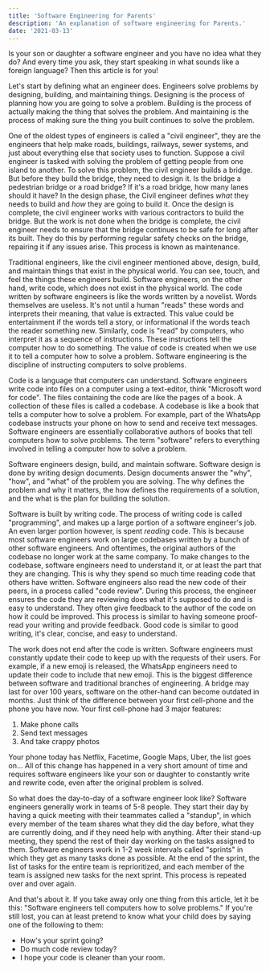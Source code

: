 ```yaml
---
title: 'Software Engineering for Parents'
description: 'An explanation of software engineering for Parents.'
date: '2021-03-13'
---
```

Is your son or daughter a software engineer and you have no idea what they do?
And every time you ask, they start speaking in what sounds like a foreign language?
Then this article is for you!

Let's start by defining what an engineer does.
Engineers solve problems by designing, building, and maintaining things.
Designing is the process of planning how you are going to solve a problem.
Building is the process of actually making the thing that solves the problem.
And maintaining is the process of making sure the thing you built continues to solve the problem. 

One of the oldest types of engineers is called a "civil engineer", they are the engineers that help make roads, buildings, railways, sewer systems, and just about everything else that society uses to function.
Suppose a civil engineer is tasked with solving the problem of getting people from one island to another.
To solve this problem, the civil engineer builds a bridge.
But before they build the bridge, they need to design it.
Is the bridge a pedestrian bridge or a road bridge?
If it's a road bridge, how many lanes should it have?
In the design phase, the Civil engineer defines *what* they needs to build and *how* they are going to build it.
Once the design is complete, the civil engineer works with various contractors to build the bridge.
But the work is not done when the bridge is complete, the civil engineer needs to ensure that the bridge continues to be safe for long after its built.
They do this by performing regular safety checks on the bridge, repairing it if any issues arise.
This process is known as maintenance.

Traditional engineers, like the civil engineer mentioned above, design, build, and maintain things that exist in the physical world.
You can see, touch, and feel the things these engineers build.
Software engineers, on the other hand, write code, which does not exist in the physical world.
The code written by software engineers is like the words written by a novelist.
Words themselves are useless.
It's not until a human "reads" these words and interprets their meaning, that value is extracted.
This value could be entertainment if the words tell a story, or informational if the words teach the reader something new.
Similarly, code is "read" by computers, who interpret it as a sequence of instructions.
These instructions tell the computer how to do something.
The value of code is created when we use it to tell a computer how to solve a problem. 
Software engineering is the discipline of instructing computers to solve problems.

Code is a language that computers can understand.
Software engineers write code into files on a computer using a text-editor, think "Microsoft word for code".
The files containing the code are like the pages of a book.
A collection of these files is called a codebase.
A codebase is like a book that tells a computer how to solve a problem.
For example, part of the WhatsApp codebase instructs your phone on how to send and receive text messages.
Software engineers are essentially collaborative authors of books that tell computers how to solve problems.
The term "software" refers to everything involved in telling a computer how to solve a problem.

Software engineers design, build, and maintain software.
Software design is done by writing design documents.
Design documents answer the "why", "how", and "what" of the problem you are solving.
The why defines the problem and why it matters, the how defines the requirements of a solution, and the what is the plan for building the solution.

Software is built by writing code.
The process of writing code is called "programming", and makes up a large portion of a software engineer's job.
An even larger portion however, is spent *reading* code.
This is because most software engineers work on large codebases written by a bunch of other software engineers.
And oftentimes, the original authors of the codebase no longer work at the same company.
To make changes to the codebase, software engineers need to understand it, or at least the part that they are changing. 
This is why they spend so much time reading code that others have written.
Software engineers also read the new code of their peers, in a process called "code review". 
During this process, the engineer ensures the code they are reviewing does what it's supposed to do and is easy to understand.
They often give feedback to the author of the code on how it could be improved.
This process is similar to having someone proof-read your writing and provide feedback.
Good code is similar to good writing, it's clear, concise, and easy to understand. 

The work does not end after the code is written.
Software engineers must constantly update their code to keep up with the requests of their users.
For example, if a new emoji is released, the WhatsApp engineers need to update their code to include that new emoji.
This is the biggest difference between software and traditional branches of engineering.
A bridge may last for over 100 years, software on the other-hand can become outdated in months.
Just think of the difference between your first cell-phone and the phone you have now.
Your first cell-phone had 3 major features:
1. Make phone calls
2. Send text messages 
3. And take crappy photos

Your phone today has Netflix, Facetime, Google Maps, Uber, the list goes on...
All of this change has happened in a very short amount of time and requires software engineers like your son or daughter to constantly write and rewrite code, even after the original problem is solved.

So what does the day-to-day of a software engineer look like?
Software engineers generally work in teams of 5-8 people.
They start their day by having a quick meeting with their teammates called a "standup", in which every member of the team shares what they did the day before, what they are currently doing, and if they need help with anything.
After their stand-up meeting, they spend the rest of their day working on the tasks assigned to them.
Software engineers work in 1-2 week intervals called "sprints" in which they get as many tasks done as possible.
At the end of the sprint, the list of tasks for the entire team is reprioritized, and each member of the team is assigned new tasks for the next sprint.
This process is repeated over and over again.

And that's about it. If you take away only one thing from this article, let it be this: "Software engineers tell computers how to solve problems."
If you're still lost, you can at least pretend to know what your child does by saying one of the following to them:
* How's your sprint going?
* Do much code review today?
* I hope your code is cleaner than your room.
